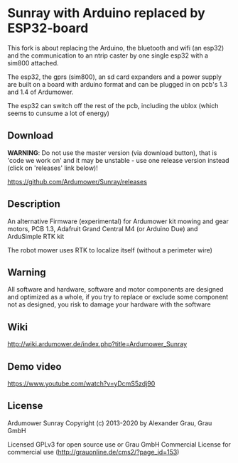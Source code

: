 # Sunray with Arduino replaced by ESP32-board

This fork is about replacing the Arduino, the bluetooth and wifi (an esp32) and the communication to an ntrip caster by one single esp32 with a sim800 attached.

The esp32, the gprs (sim800), an sd card expanders and a power supply are built on a board with arduino format and can be plugged in on pcb's 1.3 and 1.4 of Ardumower.

The esp32 can switch off the rest of the pcb, including the ublox (which seems to cunsume a lot of energy)

## Download
__WARNING__: Do not use the master version (via download button), that is 'code we work on' and it may be unstable - use one release version instead (click on 'releases' link below)!

https://github.com/Ardumower/Sunray/releases

## Description
An alternative Firmware (experimental) for Ardumower kit mowing and gear motors, PCB 1.3, Adafruit Grand Central M4 (or Arduino Due) and ArduSimple RTK kit

The robot mower uses RTK to localize itself (without a perimeter wire)

## Warning
All software and hardware, software and motor components are designed and optimized as a whole, if you try to replace or exclude some component not as designed, you risk to damage your hardware with the software

## Wiki
http://wiki.ardumower.de/index.php?title=Ardumower_Sunray

## Demo video
https://www.youtube.com/watch?v=yDcmS5zdj90

## License
Ardumower Sunray 
Copyright (c) 2013-2020 by Alexander Grau, Grau GmbH

Licensed GPLv3 for open source use
or Grau GmbH Commercial License for commercial use (http://grauonline.de/cms2/?page_id=153)
    
